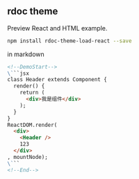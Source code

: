 rdoc theme
---

Preview React and HTML example.

```bash
npm install rdoc-theme-load-react --save
```

in markdown

```markdown
<!--DemoStart--> 
\```jsx
class Header extends Component {
  render() {
    return (
      <div>我是组件</div>
    );
  }
}
ReactDOM.render(
  <div>
    <Header />
    123
  </div>
, mountNode);
\```
<!--End-->
```